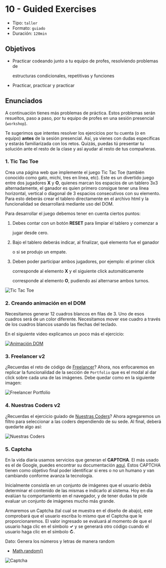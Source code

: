 # 10 - Guided Exercises

* Tipo: `taller`
* Formato: `guiado`
* Duración: `120min`

## Objetivos

* Practicar codeando junto a tu equipo de profes, resolviendo problemas de

  estructuras condicionales, repetitivas y funciones

* Practicar, practicar y practicar

## Enunciados

A continuación tienes más problemas de práctica. Estos problemas serán resueltos, paso a paso, por tu equipo de profes en una sesión presencial \(`workshop`\).

Te sugerimos que intentes resolver los ejercicios por tu cuenta \(o en equipo\) **antes** de la sesión presencial. Así, ya vienes con dudas específicas y estarás familiarizada con los retos. Quizás, puedas tú presentar tu solución ante el resto de la clase y así ayudar al resto de tus compañeras.

### 1. Tic Tac Toe

Crea una página web que implemente el juego Tic Tac Toe \(también conocido como gato, michi, tres en línea, etc\). Este es un divertido juego entre dos jugadores **X** y **O**, quienes marcan los espacios de un tablero 3x3 alternadamente, el ganador es quien primero consigue tener una línea horizontal, vertical o diagonal de 3 espacios consecutivos con su elemento. Para esto deberás crear el tablero directamente en el archivo html y la funcionalidad se desarrollará mediante uso del DOM.

Para desarrollar el juego debemos tener en cuenta ciertos puntos:

1. Debes contar con un botón **RESET** para limpiar el tablero y comenzar a

   jugar desde cero.

2. Bajo el tablero deberás indicar, al finalizar, qué elemento fue el ganador

   o si se produjo un empate.

3. Deben poder participar ambos jugadores, por ejemplo: el primer click

   corresponde al elemento **X** y el siguiente click automáticamente

   corresponde al elemento **O**, pudiendo así alternarse ambos turnos.

![Tic Tac Toe](https://d30y9cdsu7xlg0.cloudfront.net/png/25029-200.png)

### 2. Creando animación en el DOM

Necesitamos generar 12 cuadros blancos en filas de 3. Uno de esos cuadros será de un color diferente. Necesitamos mover ese cuadro a través de los cuadros blancos usando las flechas del teclado.

En el siguiente video explicamos un poco más el ejercicio:

[![Animaci&#xF3;n DOM](https://img.youtube.com/vi/LtfSKzCjCC4/0.jpg)](https://www.youtube.com/watch?v=LtfSKzCjCC4)

### 3. Freelancer v2

¿Recuerdas el reto de código de [Freelancer](https://github.com/Laboratoria-learning/freelancer)? Ahora, nos enfocaremos en replicar la funcionalidad de la sección de `Portfolio` que es el modal al dar click sobre cada una de las imágenes. Debe quedar como en la siguiente imagen:

![Freelancer Portfolio](https://media.giphy.com/media/xT9IgDSValpayTy8QE/giphy.gif)

### 4. Nuestras Coders v2

¿Recuerdas el ejercicio guíado de [Nuestras Coders](https://lms.laboratoria.la/cohorts/test/courses/interactive-site/00-html-and-css/14-guided-exercises)? Ahora agregaremos un filtro para seleccionar a las coders dependiendo de su sede. Al final, deberá quedarte algo así:

![Nuestras Coders](https://media.giphy.com/media/xT9IgwHr6d1LObJt16/giphy.gif)

### 5. Captcha

En la vida diaria usamos servicios que generan el **CAPTCHA**. El más usado es el de Google, puedes encontrar su documentación [aquí](https://developers.google.com/recaptcha/docs/display?authuser=1). Estos CAPTCHA tienen como objetivo final poder identificar si eres o no un humano y van cambiando conforme avanza la tecnología.

Inicialmente consistía en un conjunto de imágenes que el usuario debía determinar el contenido de las mismas e indicarlo al sistema. Hoy en día evalúan tu comportamiento en el navegador, y de tener dudas te pide evaluar un conjunto de imágenes mucho más grande.

Armaremos un Captcha \(tal cual se muestra en el diseño de abajo\), este comprobará que el usuario escriba lo mismo que el Captcha que le proporcionaremos. El valor ingresado se evaluará al momento de que el usuario haga clic en el símbolo **✓** y se generará otro código cuando el usuario haga clic en el símbolo **↻**.

Dato: Genera los números y letras de manera random

* [Math.random\(\)](https://developer.mozilla.org/en-US/docs/Web/JavaScript/Reference/Global_Objects/Math/random)

![Captcha](https://fotos.subefotos.com/299269b4ed8aac7e0a445f0c76355612o.gif)


